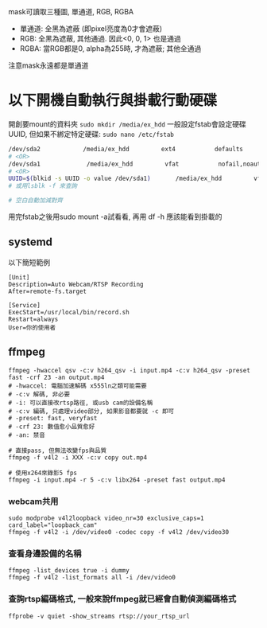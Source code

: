mask可讀取三種圖, 單通道, RGB, RGBA
- 單通道: 全黑為遮蔽 (即pixel亮度為0才會遮蔽)
- RGB: 全黑為遮蔽, 其他通過. 因此<0, 0, 1> 也是通過
- RGBA: 當RGB都是0, alpha為255時, 才為遮蔽; 其他全通過

注意mask永遠都是單通道

# 以下開機自動執行與掛載行動硬碟
開創要mount的資料夾
`sudo mkdir /media/ex_hdd`
一般設定fstab會設定硬碟UUID, 但如果不綁定特定硬碟:
`sudo nano /etc/fstab`
```bash
/dev/sda2            /media/ex_hdd         ext4           defaults
# <OR>
/dev/sda1             /media/ex_hdd         vfat           nofail,noauto,x-systemd.automount,uid=1000,gid=1000,dmask=000,fmask=111,user    0 2
# <OR>
UUID=$(blkid -s UUID -o value /dev/sda1)       /media/ex_hdd         vfat           nofail,noauto,x-systemd.automount,uid=1000,gid=1000,dmask=000,fmask=111,user    0 2
# 或用lsblk -f 來查詢

# 空白自動加減對齊
```
用完fstab之後用sudo mount -a試看看, 再用 df -h 應該能看到掛載的

## systemd
以下簡短範例
```
[Unit]
Description=Auto Webcam/RTSP Recording
After=remote-fs.target

[Service]
ExecStart=/usr/local/bin/record.sh
Restart=always
User=你的使用者
```

## ffmpeg
```
ffmpeg -hwaccel qsv -c:v h264_qsv -i input.mp4 -c:v h264_qsv -preset fast -crf 23 -an output.mp4
# -hwaccel: 電腦加速解碼 x555ln之類可能需要
# -c:v 解碼, 非必要
# -i: 可以直接改rtsp路徑, 或usb cam的設備名稱
# -c:v 編碼, 只處理video部分, 如果影音都要就 -c 即可
# -preset: fast, veryfast
# -crf 23: 數值愈小品質愈好
# -an: 禁音

# 直接pass, 但無法改變fps與品質
ffmpeg -f v4l2 -i XXX -c:v copy out.mp4

# 使用x264來錄影5 fps
ffmpeg -i input.mp4 -r 5 -c:v libx264 -preset fast output.mp4
```

### webcam共用
```
sudo modprobe v4l2loopback video_nr=30 exclusive_caps=1 card_label="loopback_cam"
ffmpeg -f v4l2 -i /dev/video0 -codec copy -f v4l2 /dev/video30
```

### 查看身邊設備的名稱
```
ffmpeg -list_devices true -i dummy
ffmpeg -f v4l2 -list_formats all -i /dev/video0
```

### 查詢rtsp編碼格式, 一般來說ffmpeg就已經會自動偵測編碼格式
```
ffprobe -v quiet -show_streams rtsp://your_rtsp_url
```